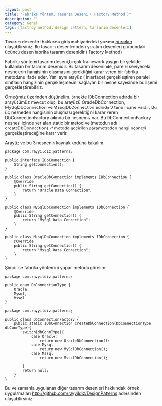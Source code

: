 ```yaml
---
layout: post
title: "Fabrika Yöntemi Tasarım Deseni ( Factory Method )"
description: ""
category: Genel
tags: [factroy method, design pattern, tarsarım desenleri]
---
```


Tasarım desenleri hakkında giriş mahiyetindeki yazıma [buradan](/2010/07/tasarm-desenleri-design-pattern/) ulaşabilirsiniz. Bu tasarım desenlerinden yaratım desenleri grubundaki ücüncü desen fabrika tasarım desenidir ( Factory Method)

Fabrika yöntemi tasarım deseni,birçok framework yaygın bir şekilde kullanılan bir tasarım desenidir. Bu tasarım deseninde, parelel seviyedeki nesnelerin hangisinin oluşmasını gerektiğini karar veren bir fabrika metodunu ifade eder. Yani aynı arayüz ( interface) gerçekleştiren paralel sınıfların hangisinin gerçekleşmesini sağlayan bir nesne sayesinde bu ilşemi gerçekleştirebiliriz.

Örneğimiz üzerinden düşünelim. örnekte IDbConnection adında bir arayüzümüz mevcut olup, bu arayüzü OracleDbConnection, MySqlDbConnection ve MssqlDbConnection adında 3 tane nesne vardır. Bu üç nesneden hangisinin oluşması gerektiğini karar veren DbConnectionFactory adında bir nesnemiz var. Bu DbConnectionFactory nesnesi içinde yer alan static bir metod ve (metodun adı : createDbConnection)¬† metoda geçirilen parametreden hangi nesneyi gerçekleştireceğine karar verir.

Arayüz ve bu 3 nesnenin kaynak koduna bakalım.
	
	package com.rayyildiz.patterns;
 
	public interface IDbConnection {
  		String getConnection();
	}
 
	public class OracleDbConnection implements IDbConnection {
  		@Override
  		public String getConnection() {
    		return "Oracle Data Connection";
  		}
	}
 
	public class MySqlDbConnection implements IDbConnection {
  		@Override
  		public String getConnection() {
    		return "MySql Data Connection";
  		}
	}
 
	public class MssqlDbConnection implements IDbConnection {
  		@Override
  		public String getConnection() {
    		return "Mssql Data Connection";
  		}
	}
 
Şimdi ise fabrika yöntemini yapan metodu görelim:

	package com.rayyildiz.patterns;
 
	public enum DbConnectionType {
  		Oracle,
  		Mysql,
  		Mssql
	}

	package com.rayyildiz.patterns;
 
	public class DbConnectionFactory {
  		public static IDbConnection createDbConnection(DbConnectionType dbConnType){
    		switch(dbConnType){
      			case Oracle:
        			return new OracleDbConnection();
      			case Mysql:
        			return new MySqlDbConnection();
      			case Mssql:
        			return new MssqlDbConnection();
    			
			}
    		return null;
  		}
	}

Bu ve zamanla uygulanan diğer tasarım desenleri hakkındaki örnek uygulamaları <http://github.com/rayyildiz/DesignPatterns> adresinden ulaşabilirsiniz.